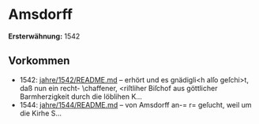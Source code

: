 # Amsdorff

**Ersterwähnung:** 1542

## Vorkommen
- 1542: [jahre/1542/README.md](../jahre/1542/README.md) – erhört und es gnädigli<h alſo geſchi>t, daß nun ein recht-
\chaffener, <riſtliher Biſchof aus göttlicher Barmherzigkeit
durch die löblihen K...
- 1544: [jahre/1544/README.md](../jahre/1544/README.md) – von Amsdorff an-= r=
geſucht, weil um die Kirhe S...
